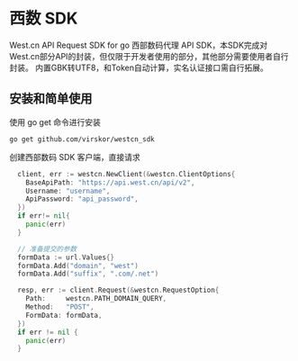 # 西数 SDK
West.cn API Request SDK for go
西部数码代理 API SDK，本SDK完成对West.cn部分API的封装，但仅限于开发者使用的部分，其他部分需要使用者自行封装。
内置GBK转UTF8，和Token自动计算，实名认证接口需自行拓展。
## 安装和简单使用

使用 go get 命令进行安装

```
go get github.com/virskor/westcn_sdk
```

创建西部数码 SDK 客户端，直接请求

```go
  client, err := westcn.NewClient(&westcn.ClientOptions{
    BaseApiPath: "https://api.west.cn/api/v2",
    Username: "username",
    ApiPassword: "api_password",
  })
  if err!= nil{
    panic(err)
  }

  // 准备提交的参数
  formData := url.Values{}
  formData.Add("domain", "west")
  formData.Add("suffix", ".com/.net")

  resp, err := client.Request(&westcn.RequestOption{
    Path:     westcn.PATH_DOMAIN_QUERY,
    Method:   "POST",
    FormData: formData,
  })
  if err != nil {
    panic(err)
  }
```
